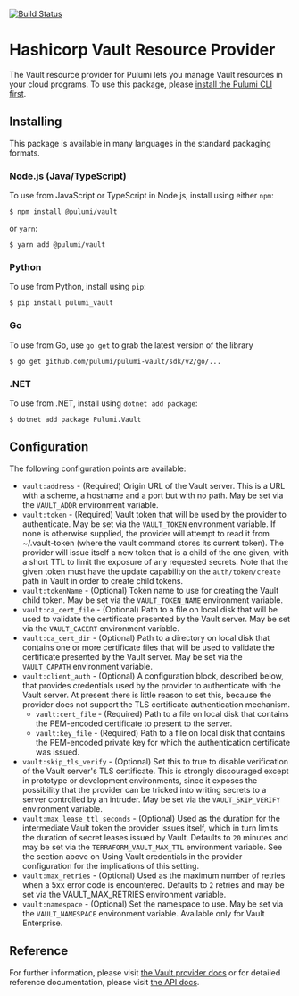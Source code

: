 [![Build Status](https://travis-ci.com/pulumi/pulumi-vault.svg?token=eHg7Zp5zdDDJfTjY8ejq&branch=master)](https://travis-ci.com/pulumi/pulumi-vault)

# Hashicorp Vault Resource Provider

The Vault resource provider for Pulumi lets you manage Vault resources in your cloud programs. To use
this package, please [install the Pulumi CLI first](https://pulumi.io/).

## Installing

This package is available in many languages in the standard packaging formats.

### Node.js (Java/TypeScript)

To use from JavaScript or TypeScript in Node.js, install using either `npm`:

    $ npm install @pulumi/vault

or `yarn`:

    $ yarn add @pulumi/vault

### Python

To use from Python, install using `pip`:

    $ pip install pulumi_vault

### Go

To use from Go, use `go get` to grab the latest version of the library

    $ go get github.com/pulumi/pulumi-vault/sdk/v2/go/...

### .NET

To use from .NET, install using `dotnet add package`:

    $ dotnet add package Pulumi.Vault

## Configuration

The following configuration points are available:

- `vault:address` - (Required) Origin URL of the Vault server. This is a URL with a scheme, a hostname and a port but with no path.
  May be set via the `VAULT_ADDR` environment variable.
- `vault:token` - (Required) Vault token that will be used by the provider to authenticate. May be set via the `VAULT_TOKEN`
  environment variable. If none is otherwise supplied, the provider will attempt to read it from ~/.vault-token (where the vault
  command stores its current token). The provider will issue itself a new token that is a child of the one given, with a short TTL
  to limit the exposure of any requested secrets. Note that the given token must have the update capability on the `auth/token/create`
  path in Vault in order to create child tokens.
- `vault:tokenName` - (Optional) Token name to use for creating the Vault child token. May be set via the `VAULT_TOKEN_NAME`
  environment variable. 
- `vault:ca_cert_file` - (Optional) Path to a file on local disk that will be used to validate the certificate presented by
  the Vault server. May be set via the `VAULT_CACERT` environment variable.
- `vault:ca_cert_dir` - (Optional) Path to a directory on local disk that contains one or more certificate files that will
  be used to validate the certificate presented by the Vault server. May be set via the `VAULT_CAPATH` environment variable.
- `vault:client_auth` - (Optional) A configuration block, described below, that provides credentials used by the provider
  to authenticate with the Vault server. At present there is little reason to set this, because the provider does not 
  support the TLS certificate authentication mechanism.
    - `vault:cert_file` - (Required) Path to a file on local disk that contains the PEM-encoded certificate to present to the server.
    - `vault:key_file` - (Required) Path to a file on local disk that contains the PEM-encoded private key for which the 
    authentication certificate was issued.
- `vault:skip_tls_verify` - (Optional) Set this to true to disable verification of the Vault server's TLS certificate. This
  is strongly discouraged except in prototype or development environments, since it exposes the possibility that the provider
  can be tricked into writing secrets to a server controlled by an intruder. May be set via the `VAULT_SKIP_VERIFY` environment variable.
- `vault:max_lease_ttl_seconds` - (Optional) Used as the duration for the intermediate Vault token the provider issues itself,
  which in turn limits the duration of secret leases issued by Vault. Defaults to `20` minutes and may be set via the 
  `TERRAFORM_VAULT_MAX_TTL` environment variable. See the section above on Using Vault credentials in the provider configuration
  for the implications of this setting.
- `vault:max_retries` - (Optional) Used as the maximum number of retries when a 5xx error code is encountered. Defaults to `2`
  retries and may be set via the VAULT_MAX_RETRIES environment variable.
- `vault:namespace` - (Optional) Set the namespace to use. May be set via the `VAULT_NAMESPACE` environment variable. Available
  only for Vault Enterprise.

## Reference

For further information, please visit [the Vault provider docs](https://www.pulumi.com/docs/intro/cloud-providers/vault) or for detailed reference documentation, please visit [the API docs](https://www.pulumi.com/docs/reference/pkg/vault).
